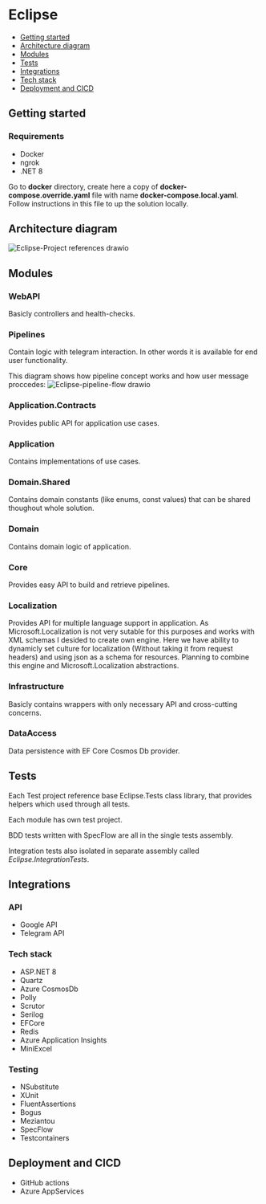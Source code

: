 # Eclipse

- [Getting started](#getting-started)
- [Architecture diagram](#architecture-diagram)
- [Modules](#modules)
- [Tests](#tests)
- [Integrations](#integrations)
- [Tech stack](#tech-stack)
- [Deployment and CICD](#deployment-and-cicd)

## Getting started

### Requirements
* Docker
* ngrok
* .NET 8

Go to __docker__ directory, create here a copy of __docker-compose.override.yaml__ file with name __docker-compose.local.yaml__.
Follow instructions in this file to up the solution locally.

## Architecture diagram
![Eclipse-Project references drawio](https://github.com/DaniilPoiarkov/Eclipse/assets/101814817/8c32847f-ecaf-4927-9e24-de2210a353b0)

## Modules

### WebAPI
Basicly controllers and health-checks.

### Pipelines
Contain logic with telegram interaction. In other words it is available for end user functionality.

This diagram shows how pipeline concept works and how user message proccedes:
![Eclipse-pipeline-flow drawio](https://github.com/DaniilPoiarkov/Eclipse/assets/101814817/1b0ce07a-1aa7-4225-b25b-bc96a89e26f2)

### Application.Contracts
Provides public API for application use cases.

### Application
Contains implementations of use cases.

### Domain.Shared
Contains domain constants (like enums, const values) that can be shared thoughout whole solution.

### Domain
Contains domain logic of application.

### Core
Provides easy API to build and retrieve pipelines.

### Localization
Provides API for multiple language support in application. As Microsoft.Localization is not very sutable for this purposes and works with XML schemas I desided to create own engine. Here we have ability to dynamicly set culture for localization (Without taking it from request headers) and using json as a schema for resources. Planning to combine this engine and Microsoft.Localization abstractions.

### Infrastructure
Basicly contains wrappers with only necessary API and cross-cutting concerns.

### DataAccess
Data persistence with EF Core Cosmos Db provider.

## Tests
<p>Each Test project reference base Eclipse.Tests class library, that provides helpers which used through all tests.</p>
<p>Each module has own test project.</p>
<p>BDD tests written with SpecFlow are all in the single tests assembly.</p>
<p>Integration tests also isolated in separate assembly called <i>Eclipse.IntegrationTests</i>.</p>

## Integrations
### API
* Google API
* Telegram API

### Tech stack
* ASP.NET 8
* Quartz
* Azure CosmosDb
* Polly
* Scrutor
* Serilog
* EFCore
* Redis
* Azure Application Insights
* MiniExcel

### Testing
* NSubstitute
* XUnit
* FluentAssertions
* Bogus
* Meziantou
* SpecFlow
* Testcontainers

## Deployment and CICD
* GitHub actions
* Azure AppServices


